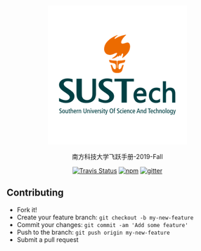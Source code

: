 <p align="center">
  <a href="https://sustech-application.github.io/2019-Fall">
    <img alt="docsify" src="./docs/src/_media/SUSTech_University_Logo.png">
  </a>
</p>

<p align="center">
  南方科技大学飞跃手册-2019-Fall
</p>

<p align="center">
  <a href="https://travis-ci.org/SUSTech-Application/2019-Fall"><img alt="Travis Status" src="https://img.shields.io/travis/SUSTech-Application/2019-Fall/master.svg"></a>
  <a href="https://www.npmjs.com/package/docsify"><img alt="npm" src="https://img.shields.io/npm/v/docsify.svg"></a>
  <a href="https://gitter.im/SUSTech-Application/2019-Fall?utm_source=share-link&utm_medium=link&utm_campaign=share-link"><img alt="gitter" src="https://img.shields.io/gitter/room/SUSTech-Application/2019-Fall.svg"></a>
</p>

## Contributing

- Fork it!
- Create your feature branch: `git checkout -b my-new-feature`
- Commit your changes: `git commit -am 'Add some feature'`
- Push to the branch: `git push origin my-new-feature`
- Submit a pull request
